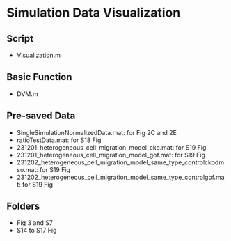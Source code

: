 # Simulation Data Visualization

## Script
* Visualization.m

## Basic Function
* DVM.m

## Pre-saved Data
* SingleSimulationNormalizedData.mat: for Fig 2C and 2E
* ratioTestData.mat: for S18 Fig
* 231201_heterogeneous_cell_migration_model_cko.mat: for S19 Fig
* 231201_heterogeneous_cell_migration_model_gof.mat: for S19 Fig
* 231202_heterogeneous_cell_migration_model_same_type_controlckodmso.mat: for S19 Fig
* 231202_heterogeneous_cell_migration_model_same_type_controlgof.mat: for S19 Fig

## Folders
* Fig 3 and S7
* S14 to S17 Fig
